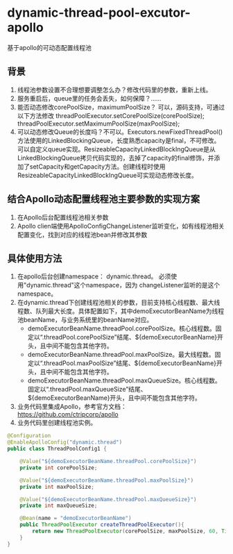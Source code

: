 # dynamic-thread-pool-excutor-apollo
基于apollo的可动态配置线程池
## 背景
1. 线程池参数设置不合理想要调整怎么办？修改代码里的参数，重新上线。
2. 服务重启后，queue里的任务会丢失，如何保障？……
3. 能否动态修改corePoolSize，maximumPoolSize？ 可以，源码支持，可通过以下方法修改 threadPoolExecutor.setCorePoolSize(corePoolSize);
threadPoolExecutor.setMaximumPoolSize(maxPoolSize);
4. 可以动态修改Queue的长度吗？不可以。Executors.newFixedThreadPool()方法使用的LinkedBlockingQueue，长度熟悉capacity是final，不可修改。可以自定义queue实现。ResizeableCapacityLinkedBlockIngQueue是从LinkedBlockingQueue拷贝代码实现的，去掉了capacity的final修饰，并添加了setCapacity和getCapacity方法。创建线程时使用ResizeableCapacityLinkedBlockIngQueue可实现动态修改长度。

## 结合Apollo动态配置线程池主要参数的实现方案
1. 在Apollo后台配置线程池相关参数
2. Apollo clien端使用ApolloConfigChangeListener监听变化，如有线程池相关配置变化，找到对应的线程池bean并修改其参数

## 具体使用方法
1. 在apollo后台创建namespace： dynamic.thread。 必须使用"dynamic.thread"这个namespace，因为 changeListener监听的是这个namespace。
2. 在dynamic.thread下创建线程池相关的参数，目前支持核心线程数、最大线程数、队列最大长度。具体配置如下，其中demoExecutorBeanName为线程池beanName，与业务系统里的beanName对应。
	 - demoExecutorBeanName.threadPool.corePoolSize。核心线程数。固定以“.threadPool.corePoolSize”结尾、${demoExecutorBeanName}开头，且中间不能包含其他字符。
	 - demoExecutorBeanName.threadPool.maxPoolSize。最大线程数。固定以“.threadPool.maxPoolSize”结尾、${demoExecutorBeanName}开头，且中间不能包含其他字符。
	 - demoExecutorBeanName.threadPool.maxQueueSize。核心线程数。固定以“.threadPool.maxQueueSize”结尾、${demoExecutorBeanName}开头，且中间不能包含其他字符。
3. 业务代码里集成Apollo，参考官方文档：https://github.com/ctripcorp/apollo
4. 业务代码里创建线程池实例。
```Java
@Configuration
@EnableApolloConfig("dynamic.thread")
public class ThreadPoolConfig1 {

    @Value("${demoExecutorBeanName.threadPool.corePoolSize}")
    private int corePoolSize;

    @Value("${demoExecutorBeanName.threadPool.maxPoolSize}")
    private int maxPoolSize;

    @Value("${demoExecutorBeanName.threadPool.maxQueueSize}")
    private int maxQueueSize;

    @Bean(name = "demoExecutorBeanName")
    public ThreadPoolExecutor createThreadPoolExecutor(){
        return new ThreadPoolExecutor(corePoolSize, maxPoolSize, 60, TimeUnit.SECONDS, new ResizeableCapacityLinkedBlockIngQueue<>(maxQueueSize));
    }
}
```
